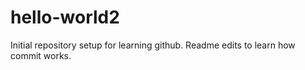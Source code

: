 # hello-world2
Initial repository setup for learning github.
Readme edits to learn how commit works.
